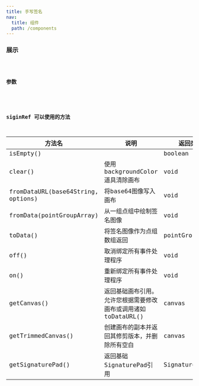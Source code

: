 ```yaml
---
title: 手写签名
nav:
  title: 组件
  path: /components
---
```


### 展示

<code src="./demos/demo.tsx" />

### 参数

<API />

### siginRef 可以使用的方法
| 方法名 | 说明 | 返回类型 |
| --- | --- | --- |
| isEmpty() |  | boolean| |
| clear() |使用backgroundColor道具清除画布 | void |
| fromDataURL(base64String, options) | 将base64图像写入画布 | void|
| fromData(pointGroupArray) | 从一组点组中绘制签名图像 | void|
| toData() | 将签名图像作为点组数组返回 | pointGroupArray|
| off() | 取消绑定所有事件处理程序 | void|
| on() | 重新绑定所有事件处理程序 | void |
| getCanvas() | 返回基础画布引用。允许您根据需要修改画布或调用诸如toDataURL() | canvas |
| getTrimmedCanvas() | 创建画布的副本并返回其修剪版本，并删除所有空白 | canvas |
| getSignaturePad() | 返回基础SignaturePad引用 | SignaturePad |
